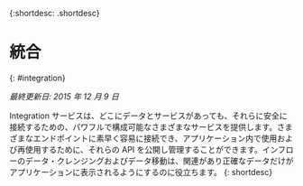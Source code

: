 {:shortdesc: .shortdesc} 

# 統合
{: #integration}

*最終更新日: 2015 年 12 月 9 日*

Integration サービスは、どこにデータとサービスがあっても、それらに安全に接続するための、パワフルで構成可能なさまざまなサービスを提供します。さまざまなエンドポイントに素早く容易に接続でき、アプリケーション内で使用および再使用するために、それらの API を公開し管理することができます。インフローのデータ・クレンジングおよびデータ移動は、関連があり正確なデータだけがアプリケーションに表示されるようにするのに役立ちます。
{: shortdesc}


